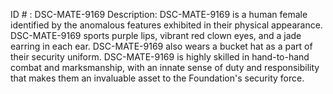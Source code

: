 ID # : DSC-MATE-9169
Description: DSC-MATE-9169 is a human female identified by the anomalous features exhibited in their physical appearance. DSC-MATE-9169 sports purple lips, vibrant red clown eyes, and a jade earring in each ear. DSC-MATE-9169 also wears a bucket hat as a part of their security uniform. DSC-MATE-9169 is highly skilled in hand-to-hand combat and marksmanship, with an innate sense of duty and responsibility that makes them an invaluable asset to the Foundation's security force.